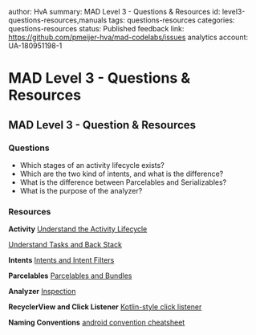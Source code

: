 author: HvA
summary: MAD Level 3 - Questions & Resources
id: level3-questions-resources,manuals
tags: questions-resources
categories: questions-resources
status: Published
feedback link: https://github.com/pmeijer-hva/mad-codelabs/issues
analytics account: UA-180951198-1

# MAD Level 3 - Questions & Resources

## MAD Level 3 - Question & Resources

### Questions

- Which stages of an activity lifecycle exists?
- Which are the two kind of intents, and what is the difference?
- What is the difference between Parcelables and Serializables?
- What is the purpose of the analyzer?

### Resources

**Activity**
[Understand the Activity Lifecycle](https://developer.android.com/guide/components/activities/activity-lifecycle)

[Understand Tasks and Back Stack](https://developer.android.com/guide/components/activities/tasks-and-back-stack)

**Intents**
[Intents and Intent Filters](https://developer.android.com/guide/components/intents-filters.html)

**Parcelables**
[Parcelables and Bundles](https://developer.android.com/guide/components/activities/parcelables-and-bundles.html)

**Analyzer**
[Inspection](https://developer.android.com/studio/write/lint#manuallyRunInspections)

**RecyclerView and Click Listener**
[Kotlin-style click listener](https://www.andreasjakl.com/recyclerview-kotlin-style-click-listener-android/)

**Naming Conventions**
[android convention cheatsheet](https://github.com/mastani/android-convention-cheatsheet)
